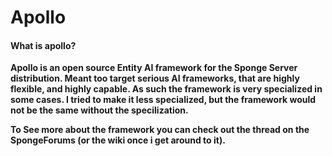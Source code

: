 # Apollo

#### What is apollo? ####

**Apollo is an open source Entity AI framework for the Sponge Server distribution. Meant too target serious AI frameworks, that are highly flexible, and highly capable. As such the framework is very specialized in some cases. I tried to make it less specialized, but the framework would not be the same without the specilization.**

**To See more about the framework you can check out the thread on the SpongeForums (or the wiki once i get around to it).**
